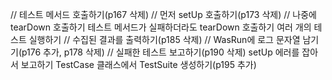 // 테스트 메서드 호출하기(p167 삭제)
// 먼저 setUp  호출하기(p173 삭제)
// 나중에 tearDown 호출하기
테스트 메서드가 실패하더라도 tearDown 호출하기
여러 개의 테스트 실행하기
// 수집된 결과를 출력하기(p185 삭제)
// WasRun에 로그 문자열 남기기(p176 추가, p178 삭제)
// 실패한 테스트 보고하기(p190 삭제)
setUp 에러를 잡아서 보고하기
TestCase 클래스에서 TestSuite 생성하기(p195 추가)




